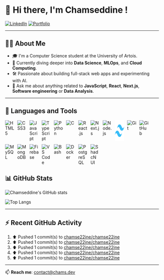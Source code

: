 # 👋 Hi there, I'm Chamseddine !

[![LinkedIn](https://img.shields.io/badge/-LinkedIn-blue?style=for-the-badge&logo=linkedin&logoColor=white)](https://www.linkedin.com/in/chamsedd1ne)
[![Portfolio](https://img.shields.io/badge/Portfolio-chams.dev-purple?style=for-the-badge)](https://chams.dev)

---

## 👨‍🎓 About Me

- 🎓 I'm a Computer Science student at the University of Artois.
- 🌱 Currently diving deeper into **Data Science**, **MLOps**, and **Cloud Computing**.
- 🛠 Passionate about building full-stack web apps and experimenting with AI.
- 💬 Ask me about anything related to **JavaScript**, **React**, **Next.js**, **Software engineering** or **Data Analysis**.

---

## 🧰 Languages and Tools

<div style="display: flex; flex-wrap: wrap; gap: 10px;"> 
  <img alt="HTML5" width="30px" src="https://cdn.jsdelivr.net/gh/devicons/devicon/icons/html5/html5-original.svg"/> 
  <img alt="CSS3" width="30px" src="https://cdn.jsdelivr.net/gh/devicons/devicon/icons/css3/css3-original.svg"/> 
  <img alt="JavaScript" width="30px" src="https://cdn.jsdelivr.net/gh/devicons/devicon/icons/javascript/javascript-original.svg"/> 
  <img alt="TypeScript" width="30px" src="https://cdn.jsdelivr.net/gh/devicons/devicon/icons/typescript/typescript-original.svg"/> 
  <img alt="Python" width="30px" src="https://cdn.jsdelivr.net/gh/devicons/devicon/icons/python/python-original.svg"/> 
  <img alt="C" width="30px" src="https://cdn.jsdelivr.net/gh/devicons/devicon/icons/c/c-original.svg"/> 
  <img alt="React.js" width="30px" src="https://cdn.jsdelivr.net/gh/devicons/devicon/icons/react/react-original.svg"/> 
  <img alt="Next.js" width="30px" src="https://cdn.jsdelivr.net/gh/devicons/devicon/icons/nextjs/nextjs-original.svg"/> 
  <img alt="Node.js" width="30px" src="https://cdn.jsdelivr.net/gh/devicons/devicon/icons/nodejs/nodejs-original.svg"/> 
  <img alt="Tailwind CSS" width="30px" src="https://github.com/devicons/devicon/blob/v2.16.0/icons/tailwindcss/tailwindcss-original.svg"/> 
  <img alt="Git" width="30px" src="https://cdn.jsdelivr.net/gh/devicons/devicon/icons/git/git-original.svg"/>
  <img alt="GitHub" width="30px" src="https://cdn.jsdelivr.net/gh/devicons/devicon/icons/github/github-original.svg"/> 
  <img alt="MySQL" width="30px" src="https://cdn.jsdelivr.net/gh/devicons/devicon/icons/mysql/mysql-original.svg"/> 
  <img alt="MongoDB" width="30px" src="https://cdn.jsdelivr.net/gh/devicons/devicon/icons/mongodb/mongodb-original.svg"/> 
  <img alt="Firebase" width="30px" src="https://cdn.jsdelivr.net/gh/devicons/devicon/icons/firebase/firebase-plain.svg"/> 
  <img alt="VS Code" width="30px" src="https://cdn.jsdelivr.net/gh/devicons/devicon/icons/vscode/vscode-original.svg"/> 
  <img alt="Bash" width="30px" src="https://cdn.jsdelivr.net/gh/devicons/devicon/icons/bash/bash-original.svg"/>
  <img alt="Docker" width="30px" src="https://cdn.jsdelivr.net/gh/devicons/devicon/icons/docker/docker-original.svg"/> 
  <img alt="PostgreSQL" width="30px" src="https://cdn.jsdelivr.net/gh/devicons/devicon/icons/postgresql/postgresql-original.svg"/> 
  <img alt="ShadcN UI" width="30px" src="https://avatars.githubusercontent.com/u/139895814?s=200&v=4"/> 
</div>

## 📊 GitHub Stats

![Chamseddine's GitHub stats](https://github-readme-stats.vercel.app/api?username=chamse22ine&show_icons=true&theme=tokyonight)

![Top Langs](https://github-readme-stats.vercel.app/api/top-langs/?username=chamse22ine&layout=pie&theme=tokyonight&cache_seconds=1800)

---

## ⚡ Recent GitHub Activity

<!--RECENT_ACTIVITY:start-->
1. ⬆️ Pushed 1 commit(s) to [chamse22ine/chamse22ine](https://github.com/chamse22ine/chamse22ine)<br>
2. ⬆️ Pushed 1 commit(s) to [chamse22ine/chamse22ine](https://github.com/chamse22ine/chamse22ine)<br>
3. ⬆️ Pushed 1 commit(s) to [chamse22ine/chamse22ine](https://github.com/chamse22ine/chamse22ine)<br>
4. ⬆️ Pushed 1 commit(s) to [chamse22ine/chamse22ine](https://github.com/chamse22ine/chamse22ine)<br>
5. ⬆️ Pushed 1 commit(s) to [chamse22ine/chamse22ine](https://github.com/chamse22ine/chamse22ine)<br>
<!--RECENT_ACTIVITY:end-->

---

📫 **Reach me**: [contact@chams.dev](mailto:contact@chams.dev)

